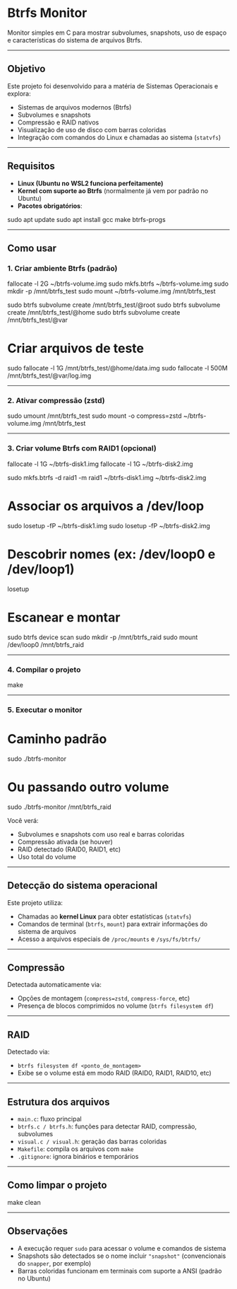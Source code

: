 # Btrfs Monitor

Monitor simples em C para mostrar subvolumes, snapshots, uso de espaço e características do sistema de arquivos Btrfs.

---

## Objetivo

Este projeto foi desenvolvido para a matéria de Sistemas Operacionais e explora:

- Sistemas de arquivos modernos (Btrfs)
- Subvolumes e snapshots
- Compressão e RAID nativos
- Visualização de uso de disco com barras coloridas
- Integração com comandos do Linux e chamadas ao sistema (`statvfs`)

---

## Requisitos

- **Linux (Ubuntu no WSL2 funciona perfeitamente)**
- **Kernel com suporte ao Btrfs** (normalmente já vem por padrão no Ubuntu)
- **Pacotes obrigatórios**:

sudo apt update
sudo apt install gcc make btrfs-progs

---

## Como usar

### 1. Criar ambiente Btrfs (padrão)

fallocate -l 2G ~/btrfs-volume.img
sudo mkfs.btrfs ~/btrfs-volume.img
sudo mkdir -p /mnt/btrfs_test
sudo mount ~/btrfs-volume.img /mnt/btrfs_test

sudo btrfs subvolume create /mnt/btrfs_test/@root
sudo btrfs subvolume create /mnt/btrfs_test/@home
sudo btrfs subvolume create /mnt/btrfs_test/@var

# Criar arquivos de teste
sudo fallocate -l 1G /mnt/btrfs_test/@home/data.img
sudo fallocate -l 500M /mnt/btrfs_test/@var/log.img

---

### 2. Ativar compressão (zstd)

sudo umount /mnt/btrfs_test
sudo mount -o compress=zstd ~/btrfs-volume.img /mnt/btrfs_test

---

### 3. Criar volume Btrfs com RAID1 (opcional)

fallocate -l 1G ~/btrfs-disk1.img
fallocate -l 1G ~/btrfs-disk2.img

sudo mkfs.btrfs -d raid1 -m raid1 ~/btrfs-disk1.img ~/btrfs-disk2.img

# Associar os arquivos a /dev/loop
sudo losetup -fP ~/btrfs-disk1.img
sudo losetup -fP ~/btrfs-disk2.img

# Descobrir nomes (ex: /dev/loop0 e /dev/loop1)
losetup

# Escanear e montar
sudo btrfs device scan
sudo mkdir -p /mnt/btrfs_raid
sudo mount /dev/loop0 /mnt/btrfs_raid

---

### 4. Compilar o projeto

make

---

### 5. Executar o monitor

# Caminho padrão
sudo ./btrfs-monitor

# Ou passando outro volume
sudo ./btrfs-monitor /mnt/btrfs_raid

Você verá:

- Subvolumes e snapshots com uso real e barras coloridas
- Compressão ativada (se houver)
- RAID detectado (RAID0, RAID1, etc)
- Uso total do volume

---

## Detecção do sistema operacional

Este projeto utiliza:

- Chamadas ao **kernel Linux** para obter estatísticas (`statvfs`)
- Comandos de terminal (`btrfs`, `mount`) para extrair informações do sistema de arquivos
- Acesso a arquivos especiais de `/proc/mounts` e `/sys/fs/btrfs/`

---

## Compressão

Detectada automaticamente via:

- Opções de montagem (`compress=zstd`, `compress-force`, etc)
- Presença de blocos comprimidos no volume (`btrfs filesystem df`)

---

## RAID

Detectado via:

- `btrfs filesystem df <ponto_de_montagem>`
- Exibe se o volume está em modo RAID (RAID0, RAID1, RAID10, etc)

---

## Estrutura dos arquivos

- `main.c`: fluxo principal
- `btrfs.c / btrfs.h`: funções para detectar RAID, compressão, subvolumes
- `visual.c / visual.h`: geração das barras coloridas
- `Makefile`: compila os arquivos com `make`
- `.gitignore`: ignora binários e temporários

---

## Como limpar o projeto

make clean

---

## Observações

- A execução requer `sudo` para acessar o volume e comandos de sistema
- Snapshots são detectados se o nome incluir `"snapshot"` (convencionais do `snapper`, por exemplo)
- Barras coloridas funcionam em terminais com suporte a ANSI (padrão no Ubuntu)

